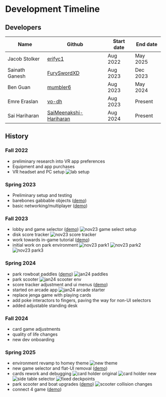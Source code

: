 # Development Timeline

## Developers

| Name           | Github                                                              | Start date | End date |
| -------------- | ------------------------------------------------------------------- | ---------- | -------- |
| Jacob Stolker  | [erifyc1](https://github.com/erifyc1)                               | Aug 2022   | May 2025 |
| Sainath Ganesh | [FurySwordXD](https://github.com/FurySwordXD)                       | Aug 2023   | Dec 2023 |
| Ben Guan       | [mumbler6](https://github.com/mumbler6)                             | Aug 2023   | May 2024 |
| Emre Eraslan   | [vo-dh](https://github.com/vo-dh)                                   | Aug 2023   | Present  |
| Sai Hariharan  | [SaiMeenakshi-Hariharan](https://github.com/SaiMeenakshi-Hariharan) | Aug 2024   | Present  |

## History

### Fall 2022

-   preliminary research into VR app preferences
-   Equipment and app purchases
-   VR headset and PC setup
    ![lab setup](https://i.imgur.com/NGdRJcm.jpeg)

### Spring 2023

-   Preliminary setup and testing
-   barebones gabbable objects ([demo](https://www.youtube.com/watch?v=VuEmuVKoQfA))
-   basic networking/multiplayer ([demo](https://www.youtube.com/watch?v=xRUicDUixMg))

### Fall 2023

-   lobby and game selector ([demo](https://www.youtube.com/watch?v=xvRinayI1II))
    ![nov23 game select setup](https://i.imgur.com/u2AaMN2.png)
-   disk score tracker
    ![nov23 score tracker](https://i.imgur.com/VQl7TMv.png)
-   work towards in-game tutorial ([demo](https://www.youtube.com/watch?v=tU6PpK7Ytug))
-   initial work on park environment
    ![nov23 park1](https://i.imgur.com/bwvrppF.jpeg)
    ![nov23 park2](https://i.imgur.com/8RysApt.jpeg)
    ![nov23 park3](https://i.imgur.com/8RaeVtv.jpeg)

### Spring 2024

-   park rowboat paddles ([demo](https://www.youtube.com/watch?v=KGy23-pkG9U))
    ![jan24 paddles](https://i.imgur.com/l5NbECR.png)
-   park scooter
    ![jan24 scooter env](https://i.imgur.com/zREGpNq.png)
-   score tracker adjustment and ui menus ([demo](https://www.youtube.com/watch?v=cE6rEG0DcJw))
-   started on arcade app
    ![jan24 arcade starter](https://i.imgur.com/oIq9QsO.png)
-   replace jenga game with playing cards
-   add poke interactors to fingers, paving the way for non-UI selectors
-   added adjustable standing desk

### Fall 2024

-   card game adjustments
-   quality of life changes
-   new dev onboarding

### Spring 2025

-   environment revamp to homey theme
    ![new theme](https://i.imgur.com/zi1SmA9.png)
-   new game selector and flat-UI removal ([demo](https://www.youtube.com/watch?v=XriDaKRMgLI))
-   cards rework and debugging
    ![card holder original](https://i.imgur.com/0sxzKiw.png)
    ![card holder new](https://i.imgur.com/J8ve9LO.png)
    ![side table selector](https://i.imgur.com/it1vxA3.png)
    ![fixed deckpoints](https://i.imgur.com/00vnPwX.png)
-   park scooter and boat upgrades ([demo](https://www.youtube.com/watch?v=-gRF12_rl3w))
    ![scooter collision changes](https://i.imgur.com/kHv6ygb.png)
-   connect 4 game ([demo](https://www.youtube.com/watch?v=oLKtZW_aLss))
